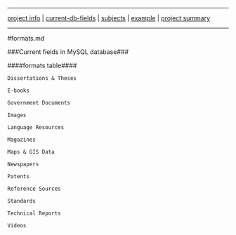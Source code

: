 ___
[project info](README.md) |  [current-db-fields](current-db-fields.md) | [subjects](subjects.md) | [example](example.md) | [project summary](Project-2-Summary.pdf)
___

#formats.md

###Current fields in MySQL database###

####formats table####

`Dissertations & Theses`

`E-books`

`Government Documents`

`Images`

`Language Resources`

`Magazines`

`Maps & GIS Data`

`Newspapers`

`Patents`

`Reference Sources`

`Standards`

`Technical Reports`

`Videos`
